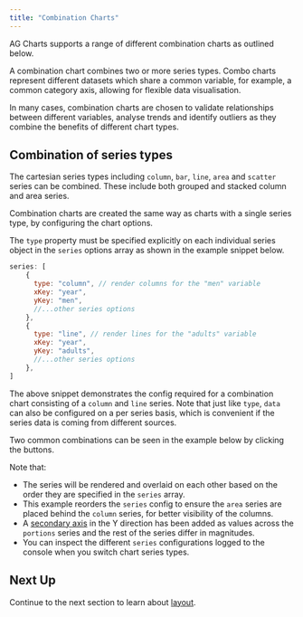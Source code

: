 ```yaml
---
title: "Combination Charts"
---
```


AG Charts supports a range of different combination charts as outlined below.

A combination chart combines two or more series types. Combo charts represent different datasets which share a common variable, for example, a common category axis, allowing for flexible data visualisation.

In many cases, combination charts are chosen to validate relationships between different variables, analyse trends and identify outliers as they combine the benefits of different chart types.


## Combination of series types

The cartesian series types including `column`, `bar`, `line`, `area` and `scatter` series can be combined. These include both grouped and stacked column and area series.

Combination charts are created the same way as charts with a single series type, by configuring the chart options.

The `type` property must be specified explicitly on each individual series object in the `series` options array as shown in the example snippet below.

```js
series: [
    {
      type: "column", // render columns for the "men" variable
      xKey: "year",
      yKey: "men",
      //...other series options
    },
    {
      type: "line", // render lines for the "adults" variable
      xKey: "year",
      yKey: "adults",
      //...other series options
    },
]
```
The above snippet demonstrates the config required for a combination chart consisting of a `column` and `line` series.
Note that just like `type`, `data` can also be configured on a per series basis, which is convenient if the series data is coming from different sources.

Two common combinations can be seen in the example below by clicking the buttons.

Note that:
- The series will be rendered and overlaid on each other based on the order they are specified in the `series` array.
- This example reorders the `series` config to ensure the `area` series are placed behind the `column` series, for better visibility of the columns.
- A [secondary axis](../axes/#multiple-axes-in-a-single-direction) in the Y direction has been added as values across the `portions` series and the rest of the series differ in magnitudes.
- You can inspect the different `series` configurations logged to the console when you switch chart series types.

<chart-example title='Combination Charts' name='combination' type='generated'></chart-example>

## Next Up

Continue to the next section to learn about [layout](../layout/).
